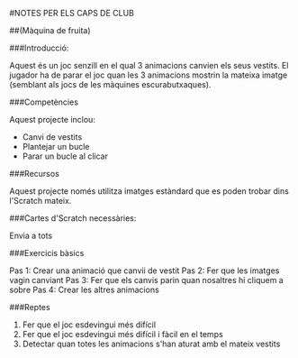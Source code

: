 #NOTES PER ELS CAPS DE CLUB

##(Màquina de fruita)

###Introducció:

Aquest és un joc senzill en el qual 3 animacions canvien els seus vestits. El jugador ha de parar el joc quan les 3 animacions mostrin la mateixa imatge (semblant als jocs de les màquines escurabutxaques).


###Competències

Aquest projecte inclou:
- Canvi de vestits
- Plantejar un bucle
- Parar un bucle al clicar

###Recursos

Aquest projecte només utilitza imatges estàndard que es poden trobar dins l'Scratch mateix.

###Cartes d'Scratch necessàries:

Envia a tots

###Exercicis bàsics

Pas 1: Crear una animació que canvii de vestit
Pas 2: Fer que les imatges vagin canviant
Pas 3: Fer que els canvis parin quan nosaltres hi cliquem a sobre
Pas 4: Crear les altres animacions

###Reptes
1. Fer que el joc esdevingui més difícil
2. Fer que el joc esdevingui més difícil i fàcil en el temps
3. Detectar quan totes les animacions s'han aturat amb el mateix vestits
